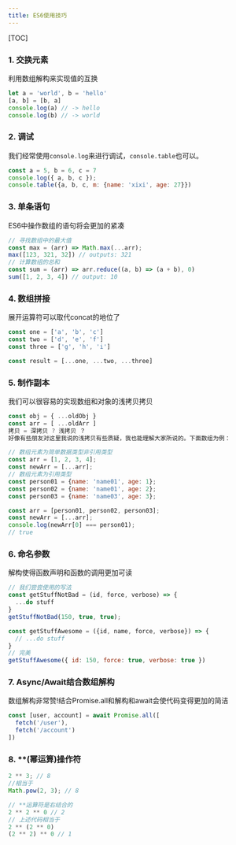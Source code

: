 ```yaml
---
title: ES6使用技巧
---
```

[TOC]
### 1. 交换元素
利用数组解构来实现值的互换
```js
let a = 'world', b = 'hello'
[a, b] = [b, a]
console.log(a) // -> hello
console.log(b) // -> world
```
### 2. 调试
我们经常使用`console.log`来进行调试，`console.table`也可以。
```js
const a = 5, b = 6, c = 7
console.log({ a, b, c });
console.table({a, b, c, m: {name: 'xixi', age: 27}})
```
### 3. 单条语句
ES6中操作数组的语句将会更加的紧凑
```js
// 寻找数组中的最大值
const max = (arr) => Math.max(...arr);
max([123, 321, 32]) // outputs: 321
// 计算数组的总和
const sum = (arr) => arr.reduce((a, b) => (a + b), 0)
sum([1, 2, 3, 4]) // output: 10
```
### 4. 数组拼接
展开运算符可以取代concat的地位了
```js
const one = ['a', 'b', 'c']
const two = ['d', 'e', 'f']
const three = ['g', 'h', 'i']

const result = [...one, ...two, ...three]
```
### 5. 制作副本
我们可以很容易的实现数组和对象的浅拷贝拷贝
```js
const obj = { ...oldObj }
const arr = [ ...oldArr ]
拷贝 = 深拷贝 ? 浅拷贝 ？
好像有些朋友对这里我说的浅拷贝有些质疑，我也能理解大家所说的。下面数组为例：

// 数组元素为简单数据类型非引用类型
const arr = [1, 2, 3, 4];
const newArr = [...arr];
// 数组元素为引用类型
const person01 = {name: 'name01', age: 1};
const person02 = {name: 'name01', age: 2};
const person03 = {name: 'name03', age: 3};

const arr = [person01, person02, person03];
const newArr = [...arr];
console.log(newArr[0] === person01);
// true
```
### 6. 命名参数
解构使得函数声明和函数的调用更加可读
```js
// 我们尝尝使用的写法
const getStuffNotBad = (id, force, verbose) => {
  ...do stuff
}
getStuffNotBad(150, true, true);

const getStuffAwesome = ({id, name, force, verbose}) => {
  // ...do stuff
}
// 完美
getStuffAwesome({ id: 150, force: true, verbose: true })
```
### 7. Async/Await结合数组解构
数组解构非常赞!结合Promise.all和解构和await会使代码变得更加的简洁
```js
const [user, account] = await Promise.all([
  fetch('/user'),
  fetch('/account')
])
```
### 8. **(幂运算)操作符
```js
2 ** 3; // 8
//相当于
Math.pow(2, 3); // 8
```
```js
// **运算符是右结合的
2 ** 2 ** 0 // 2
// 上述代码相当于
2 ** (2 ** 0)
(2 ** 2) ** 0 // 1
```